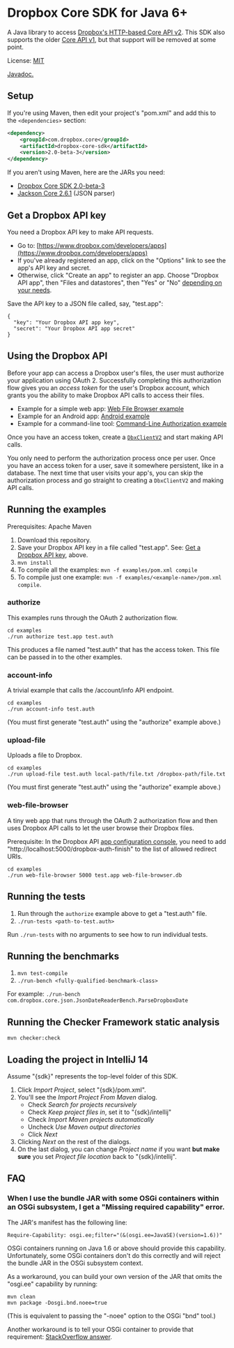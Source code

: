 # Dropbox Core SDK for Java 6+

A Java library to access [Dropbox's HTTP-based Core API v2](https://www.dropbox.com/developers/documentation/http/documentation).  This SDK also supports the older [Core API v1](https://www.dropbox.com/developers-v1/core/docs), but that support will be removed at some point.

License: [MIT](License.txt)

[Javadoc.](http://dropbox.github.io/dropbox-sdk-java/api-docs/v2.0.x/)

## Setup

If you're using Maven, then edit your project's "pom.xml" and add this to the `<dependencies>` section:

```xml
<dependency>
    <groupId>com.dropbox.core</groupId>
    <artifactId>dropbox-core-sdk</artifactId>
    <version>2.0-beta-3</version>
</dependency>
```

If you aren't using Maven, here are the JARs you need:
- [Dropbox Core SDK 2.0-beta-3](https://oss.sonatype.org/content/repositories/releases/com/dropbox/core/dropbox-core-sdk/2.0-beta-3/dropbox-core-sdk-2.0-beta-3.jar)
- [Jackson Core 2.6.1](https://oss.sonatype.org/content/repositories/releases/com/fasterxml/jackson/core/jackson-core/2.6.1/jackson-core-2.6.1.jar) (JSON parser)

## Get a Dropbox API key

You need a Dropbox API key to make API requests.
  * Go to: [https://www.dropbox.com/developers/apps](https://www.dropbox.com/developers/apps)
  * If you've already registered an app, click on the "Options" link to see the app's API key and secret.
  * Otherwise, click "Create an app" to register an app.  Choose "Dropbox API app", then "Files and datastores", then "Yes" or "No" [depending on your needs](https://www.dropbox.com/developers/reference#permissions).

Save the API key to a JSON file called, say, "test.app":

```
{
  "key": "Your Dropbox API app key",
  "secret": "Your Dropbox API app secret"
}
```

## Using the Dropbox API

Before your app can access a Dropbox user's files, the user must authorize your application using OAuth 2.  Successfully completing this authorization flow gives you an _access token_ for the user's Dropbox account, which grants you the ability to make Dropbox API calls to access their files.
  * Example for a simple web app: [Web File Browser example](examples/web-file-browser/src/com/dropbox/core/examples/web_file_browser/DropboxAuth.java)
  * Example for an Android app: [Android example](examples/android/src/main/java/com/dropbox/core/examples/android/UserActivity.java)
  * Example for a command-line tool: [Command-Line Authorization example](examples/authorize/src/com/dropbox/core/examples/authorize/Main.java)

Once you have an access token, create a [`DbxClientV2`](https://dropbox.github.io/dropbox-sdk-java/api-docs/v2.0.x/com/dropbox/core/v2/DbxClientV2.html) and start making API calls.

You only need to perform the authorization process once per user.  Once you have an access token for a user, save it somewhere persistent, like in a database.  The next time that user visits your app's, you can skip the authorization process and go straight to creating a `DbxClientV2` and making API calls.

## Running the examples

Prerequisites: Apache Maven

1. Download this repository.
2. Save your Dropbox API key in a file called "test.app".  See: [Get a Dropbox API key](#get-a-dropbox-api-key), above.
3. `mvn install`
4. To compile all the examples: `mvn -f examples/pom.xml compile`
5. To compile just one example: `mvn -f examples/<example-name>/pom.xml compile`.

### authorize

This examples runs through the OAuth 2 authorization flow.

```
cd examples
./run authorize test.app test.auth
```

This produces a file named "test.auth" that has the access token.  This file can be passed in to the other examples.

### account-info

A trivial example that calls the /account/info API endpoint.

```
cd examples
./run account-info test.auth
```

(You must first generate "test.auth" using the "authorize" example above.)

### upload-file

Uploads a file to Dropbox.

```
cd examples
./run upload-file test.auth local-path/file.txt /dropbox-path/file.txt
```

(You must first generate "test.auth" using the "authorize" example above.)

### web-file-browser

A tiny web app that runs through the OAuth 2 authorization flow and then uses Dropbox API calls to let the user browse their Dropbox files.

Prerequisite: In the Dropbox API [app configuration console](https://www.dropbox.com/developers/apps), you need to add "http://localhost:5000/dropbox-auth-finish" to the list of allowed redirect URIs.

```
cd examples
./run web-file-browser 5000 test.app web-file-browser.db
```

## Running the tests

1. Run through the `authorize` example above to get a "test.auth" file.
2. `./run-tests <path-to-test.auth>`

Run `./run-tests` with no arguments to see how to run individual tests.

## Running the benchmarks

1. `mvn test-compile`
2. `./run-bench <fully-qualified-benchmark-class>`

For example: `./run-bench com.dropbox.core.json.JsonDateReaderBench.ParseDropboxDate`

## Running the Checker Framework static analysis

`mvn checker:check`

## Loading the project in IntelliJ 14

Assume "{sdk}" represents the top-level folder of this SDK.

1. Click *Import Project*, select "{sdk}/pom.xml".
2. You'll see the *Import Project From Maven* dialog.
   - Check *Search for projects recursively*
   - Check *Keep project files in*, set it to "{sdk}/intellij"
   - Check *Import Maven projects automatically*
   - Uncheck *Use Maven output directories*
   - Click *Next*
3. Clicking *Next* on the rest of the dialogs.
4. On the last dialog, you can change *Project name* if you want **but make sure** you set *Project file location* back to "{sdk}/intellij".

## FAQ

### When I use the bundle JAR with some OSGi containers within an OSGi subsystem, I get a "Missing required capability" error.

The JAR's manifest has the following line:

```
Require-Capability: osgi.ee;filter="(&(osgi.ee=JavaSE)(version=1.6))"
```

OSGi containers running on Java 1.6 or above should provide this capability.  Unfortunately, some OSGi containers don't do this correctly and will reject the bundle JAR in the OSGi subsystem context.

As a workaround, you can build your own version of the JAR that omits the "osgi.ee" capability by running:

```
mvn clean
mvn package -Dosgi.bnd.noee=true
```

(This is equivalent to passing the "-noee" option to the OSGi "bnd" tool.)

Another workaround is to tell your OSGi container to provide that requirement: [StackOverflow answer](http://stackoverflow.com/a/24673359/163832).

